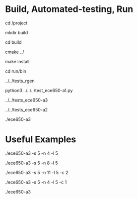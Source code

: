 # Build, Automated-testing, Run
cd <path>/project

mkdir build

cd build

cmake ../

make install

cd run/bin

../../tests_rgen

python3 ../../../test_ece650-a1.py

../../tests_ece650-a3

../../tests_ece650-a2

./ece650-a3


# Useful Examples
./ece650-a3 -s 5 -n 4 -l 5

./ece650-a3 -s 5 -n 8 -l 5

./ece650-a3 -s 5 -n 11 -l 5 -c 2

./ece650-a3 -s 5 -n 4 -l 5 -c 1

./ece650-a3